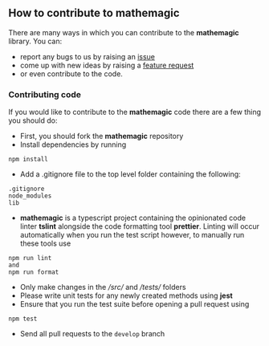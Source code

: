 ## How to contribute to **mathemagic**

There are many ways in which you can contribute to the **mathemagic** library. You can: 
- report any bugs to us by raising an [issue](https://github.com/matthewpeterbailey/mathemagic/issues)
- come up with new ideas by raising a [feature request](https://github.com/matthewpeterbailey/mathemagic/issues)
- or even contribute to the code.

### Contributing code
If you would like to contribute to the **mathemagic** code there are a few thing you should do: 
- First, you should fork the **mathemagic** repository
- Install dependencies by running
```
npm install
```
- Add a .gitignore file to the top level folder containing the following: 

```
.gitignore
node_modules
lib
```
- **mathemagic** is a typescript project containing the opinionated code linter **tslint** 
alongside the code formatting tool **prettier**. Linting will occur automatically when you
run the test script however, to manually run these tools use
```
npm run lint
and 
npm run format
``` 
- Only make changes in the */src/* and */tests/* folders
- Please write unit tests for any newly created methods using **jest** 
- Ensure that you run the test suite before opening a pull request using
```
npm test
```
- Send all pull requests to the `develop` branch

